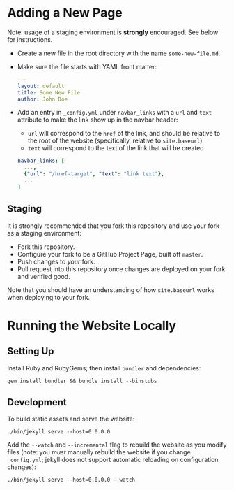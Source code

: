 # Adding a New Page

Note: usage of a staging environment is **strongly** encouraged. See below for instructions.

* Create a new file in the root directory with the name `some-new-file.md`.
* Make sure the file starts with YAML front matter:
  ```yaml
  ---
  layout: default
  title: Some New File
  author: John Doe
  ```
* Add an entry in `_config.yml` under `navbar_links` with a `url` and `text`
  attribute to make the link show up in the navbar header:
  * `url` will correspond to the `href` of the link, and should be relative to
    the root of the website (specifically, relative to `site.baseurl`)
  * `text` will correspond to the text of the link that will be created

  ```yaml
  navbar_links: [
    ...,
    {"url": "/href-target", "text": "link text"},
    ...
  ]
  ```

## Staging

It is strongly recommended that you fork this repository and use your fork as a staging environment:

* Fork this repository.
* Configure your fork to be a GitHub Project Page, built off `master`.
* Push changes to *your* fork.
* Pull request into this repository once changes are deployed on your fork and verified good.

Note that you should have an understanding of how `site.baseurl` works when deploying to your fork.


# Running the Website Locally

## Setting Up

Install Ruby and RubyGems; then install `bundler` and dependencies:
~~~
gem install bundler && bundle install --binstubs
~~~

## Development

To build static assets and serve the website:
~~~
./bin/jekyll serve --host=0.0.0.0
~~~

Add the `--watch` and `--incremental` flag to rebuild the website as you modify files (note: you *must* manually rebuild the website if you change `_config.yml`; jekyll does not support automatic reloading on configuration changes):
~~~
./bin/jekyll serve --host=0.0.0.0 --watch
~~~
